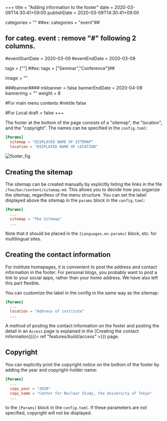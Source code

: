 +++
title =  "Adding information to the footer"
date = 2020-03-09T14:30:41+09:00
publishDate = 2020-03-09T14:30:41+09:00

categories = ""
##ex:  categories = "event"##
## for categ. event : remove "#" following 2 columns. ##
#eventStartDate = 2020-03-09
#eventEndDate = 2020-03-09

tags = [""]
##ex: tags = ["Seminar","Conference"]##

image = ""

###banner####
mkbanner = false
bannerEndDate = 2020-04-09
bannerimg = ""
weight = 8

#For main menu contents
#mktile false

#For Local
draft = false
+++

<!--### Footer-->

The footer at the bottom of the page consists of a "sitemap", the "location", and the "copyright". The names can be specified in the `config.toml`:

```config.toml
[Params]
  sitemap = "DISPLAYED NAME OF SITEMAP"
  location = "DISPLAYED NAME OF LOCATION"
```

![footer_fig](/img/screenshots/footer_fig.png)


## Creating the sitemap

The sitemap can be created manually by explicitly listing the links in the file `/foo/bar/content/sitemap.md`. This allows you to decide how you organize the sitemap, regardless of the menu structure. You can set the label displayed above the sitemap in the `params` block in the `config.toml`:

```toml
[Params]
  ...
  sitemap = "The Sitemap"
  ...
```

Note that it should be placed in the `[Languages.en.params]` block, etc. for multilingual sites.


## Creating the contact information

For institute homepages, it is convenient to post the address and contact information in the footer. For personal blogs, you probably want to post a link to your social apps, rather than your home address. We have also left this part flexible.

You can customize the label in the config in the same way as the sitemap:

```toml
[Params]
  ...
  location = "Address of institute"
  ...
```

A method of posting the contact information on the footer and posting the detail in an `Access` page is explained in the [Creating the contact information]({{< ref "features/build/access" >}}) page.


## Copyright

You can explicitly print the copyright notice on the bottom of the footer by adding the year and copyright-holder name:

```toml
[Params]
  ...
  copy_year = "2020"
  copy_name = "Center for Nuclear Study, the University of Tokyo"
  ...
```

to the `[Params]` block in the `config.toml`. If these parameters are not specified, copyright will not be displayed.

